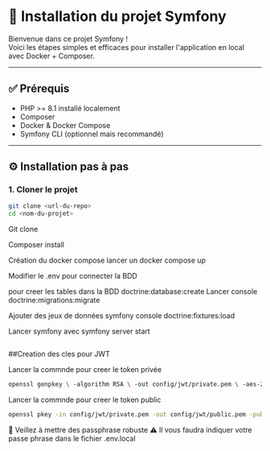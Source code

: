 # 🚀 Installation du projet Symfony

Bienvenue dans ce projet Symfony !  
Voici les étapes simples et efficaces pour installer l'application en local avec Docker + Composer.

---

## ✅ Prérequis

-   PHP >= 8.1 installé localement
-   Composer
-   Docker & Docker Compose
-   Symfony CLI (optionnel mais recommandé)

---

## ⚙️ Installation pas à pas

### 1. Cloner le projet

```bash
git clone <url-du-repo>
cd <nom-du-projet>
```

Git clone

Composer install

Création du docker compose
lancer un docker compose up

Modifier le .env pour connecter la BDD

pour creer les tables dans la BDD
doctrine:database:create
Lancer console doctrine:migrations:migrate

Ajouter des jeux de données
symfony console doctrine:fixtures:load

Lancer symfony avec symfony server start

```

```

##Creation des cles pour JWT

Lancer la commnde pour creer le token privée

```bash
openssl genpkey \ -algorithm RSA \ -out config/jwt/private.pem \ -aes-256-cbc \ -pkeyopt rsa_keygen_bits:4096
```

Lancer la commnde pour creer le token public

```bash
openssl pkey -in config/jwt/private.pem -out config/jwt/public.pem -pubout
```

🚨 Veillez à mettre des passphrase robuste
⚠️ Il vous faudra indiquer votre passe phrase dans le fichier .env.local
